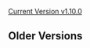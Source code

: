 [Current Version v1.10.0](https://unstoppabledomains.github.io/resolution/v1.10.0/globals.html)

## Older Versions

